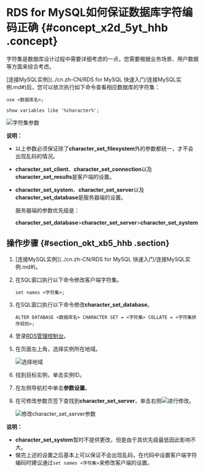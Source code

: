 # RDS for MySQL如何保证数据库字符编码正确 {#concept_x2d_5yt_hhb .concept}

字符集是数据库设计过程中需要详细考虑的一点，您需要根据业务场景、用户数据等方面来综合考虑。

[连接MySQL实例](../cn.zh-CN/RDS for MySQL 快速入门/连接MySQL实例.md#)后，您可以依次执行如下命令查看相应数据库的字符集：

```
use <数据库名>;
```

```
show variables like '%character%';
```

![字符集参数](http://static-aliyun-doc.oss-cn-hangzhou.aliyuncs.com/assets/img/8266/155434652043345_zh-CN.jpg)

**说明：** 

-   以上参数必须保证除了**character\_set\_filesystem**外的参数都统一，才不会出现乱码的情况。
-   **character\_set\_client**、**character\_set\_connection**以及**character\_set\_results**是客户端的设置。
-   **character\_set\_system**、**character\_set\_server**以及**character\_set\_database**是服务器端的设置。

    服务器端的参数优先级是：

    **character\_set\_database**\>**character\_set\_server**\>**character\_set\_system**


## 操作步骤 {#section_okt_xb5_hhb .section}

1.  [连接MySQL实例](../cn.zh-CN/RDS for MySQL 快速入门/连接MySQL实例.md#)。
2.  在SQL窗口执行以下命令修改客户端字符集。

    ```
    set names <字符集>;
    ```

3.  在SQL窗口执行以下命令修改**character\_set\_database**。

    ```
    ALTER DATABASE <数据库名> CHARACTER SET = <字符集> COLLATE = <字符集排序规则>;
    ```

4.  登录[RDS管理控制台](https://rds.console.aliyun.com/)。
5.  在页面左上角，选择实例所在地域。

    ![选择地域](http://static-aliyun-doc.oss-cn-hangzhou.aliyuncs.com/assets/img/7814/155434652036543_zh-CN.png)

6.  找到目标实例，单击实例ID。
7.  在左侧导航栏中单击**参数设置**。
8.  在可修改参数页签下查找到**character\_set\_server**，单击右侧![](http://static-aliyun-doc.oss-cn-hangzhou.aliyuncs.com/assets/img/8266/155434652043351_zh-CN.jpg)进行修改。

    ![修改character_set_server参数](http://static-aliyun-doc.oss-cn-hangzhou.aliyuncs.com/assets/img/8266/155434652043352_zh-CN.png)


**说明：** 

-   **character\_set\_system**暂时不提供更改，但是由于其优先级最低因此影响不大。
-   做完上述的设置之后基本上可以保证不会出现乱码，在代码中设置客户端字符编码时建议通过`set names <字符集>`来修改客户端的设置。

